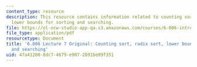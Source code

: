 ```yaml
---
content_type: resource
description: This resource contains information related to counting sort, radix sort,
  lower bounds for sorting and searching.
file: https://ol-ocw-studio-app-qa.s3.amazonaws.com/courses/6-006-introduction-to-algorithms-fall-2011/47a412008dc74679e9072891be09f351_MIT6_006F11_lec07_orig.pdf
file_type: application/pdf
resourcetype: Document
title: '6.006 Lecture 7 Original: Counting sort, radix sort, lower bounds for sorting
  and searching'
uid: 47a41200-8dc7-4679-e907-2891be09f351
---
```

